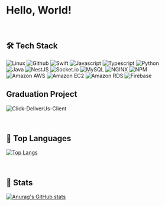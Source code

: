 # Hello, World!
<br/>

<h2> 🛠 Tech Stack</h2>

![Linux](https://img.shields.io/badge/Linux-FCC624?style=for-the-badge&logo=linux&logoColor=white)
![Github](https://img.shields.io/badge/GitHub-181717?style=for-the-badge&logo=GitHub&logoColor=white)
![Swift](https://img.shields.io/badge/Swift-F05138?style=for-the-badge&logo=Swift&logoColor=white)
![Javascript](https://img.shields.io/badge/Javascript-F7DF1E.svg?&style=for-the-badge&logo=Javascript&logoColor=white)
![Typescript](https://img.shields.io/badge/Typescript-3178C6.svg?&style=for-the-badge&logo=Typescript&logoColor=white)
![Python](https://img.shields.io/badge/Python-3776AB.svg?&style=for-the-badge&logo=Python&logoColor=white)
<br/>
![Java](https://img.shields.io/badge/Java-007396.svg?&style=for-the-badge&logo=Java&logoColor=white)
![NestJS](https://img.shields.io/badge/NestJS-E0234E.svg?&style=for-the-badge&logo=NestJS&logoColor=white)
![Socket.io](https://img.shields.io/badge/Socket.io-010101.svg?&style=for-the-badge&logo=Socket.io&logoColor=white)
![MySQL](https://img.shields.io/badge/MySQL-4479A1.svg?&style=for-the-badge&logo=MySQL&logoColor=white)
![NGINX](https://img.shields.io/badge/NGINX-009639.svg?&style=for-the-badge&logo=NGINX&logoColor=white)
![NPM](https://img.shields.io/badge/NPM-CB3837.svg?&style=for-the-badge&logo=NPM&logoColor=white)
<br/>
![Amazon AWS](https://img.shields.io/badge/Amazon%20AWS-232F3E?style=for-the-badge&logo=amazonaws&logoColor=white)
![Amazon EC2](https://img.shields.io/badge/Amazon%20EC2-FF9900.svg?style=for-the-badge&logo=Amazon%20EC2&logoColor=white)
![Amazon RDS](https://img.shields.io/badge/Amazon%20RDS-527FFF.svg?style=for-the-badge&logo=Amazon%20RDS&logoColor=white)
![Firebase](https://img.shields.io/badge/Firebase-FFCA28?style=for-the-badge&logo=firebase&logoColor=black)
<br/>

<h2>Graduation Project</h2>

![Click-DeliverUs-Client](https://github.com/ClickDeliverUs/ClickDeliverUs-server2)

<br/>

<h2> 🏅 Top Languages</h2>

[![Top Langs](https://github-readme-stats.vercel.app/api/top-langs/?username=Ozymandias089&layout=compact)](https://github.com/delay-100/github-readme-stats)

<br/>

<h2> 📌 Stats</h2>

[![Anurag's GitHub stats](https://github-readme-stats.vercel.app/api?username=Ozymandias089)](https://github.com/anuraghazra/github-readme-stats)

<!--
**This** is a ✨ _special_ ✨ repository because its `README.md` (this file) appears on your GitHub profile.

Here are some ideas to get you started:

- 🔭 I’m currently working on ...
- 🌱 I’m currently learning ...
- 👯 I’m looking to collaborate on ...
- 🤔 I’m looking for help with ...
- 💬 Ask me about ...
- 📫 How to reach me: ...
- 😄 Pronouns: ...
- ⚡ Fun fact: ...
-->
